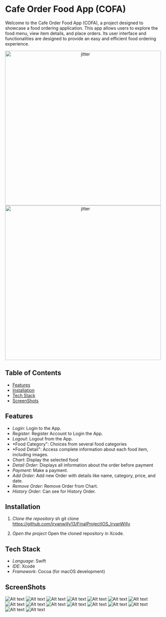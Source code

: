 
# Cafe Order Food App (COFA)

Welcome to the Cafe Order Food App (COFA), a project designed to showcase a food ordering application. This app allows users to explore the food menu, view item details, and place orders. Its user interface and functionalities are designed to provide an easy and efficient food ordering experience.

<div align="center">
  <img src="GIF/jitter1.gif" alt="jitter" style="width: 100%; height: 500px;">
  <img src="GIF/jitter2.gif" alt="jitter" style="width: 100%; height: 500px;">
</div>

## Table of Contents
- [Features](#features)
- [Installation](#installation)
- [Tech Stack](#tech-stack)
- [ScreenShots](#ScreenShots)


## Features
- *Login*: Login to the App.
- *Register*:  Register Account to Login the App.
- *Logout*: Logout from the App.
- *Food Category": Choices from several food categories
- *Food Detail":  Access complete information about each food item, including images.
- *Chart*: Display the selected food
- *Detail Order*: Displays all information about the order before payment
- *Payment*: Make a payment.
- *Add Order*: Add new Order with details like name, category, price, and date.
- *Remove Order*: Remove Order from Chart.
- *History Order*: Can see for History Order.


## Installation

1. *Clone the repository*
   sh
   git clone https://github.com/irvanwilly13/FinalProjectIOS_IrvanWilly

2. *Open the project*
   Open the cloned repository in Xcode.

## Tech Stack

- *Language*: Swift
- *IDE*: Xcode
- *Framework*: Cocoa (for macOS development)

## ScreenShots

![Alt text](./imageFinalProj/1.png)
![Alt text](./imageFinalProj/2.png)
![Alt text](./imageFinalProj/3.png)
![Alt text](./imageFinalProj/4.png)
![Alt text](./imageFinalProj/5.png)
![Alt text](./imageFinalProj/6.png)
![Alt text](./imageFinalProj/7.png)
![Alt text](./imageFinalProj/8.png)
![Alt text](./imageFinalProj/9.png)
![Alt text](./imageFinalProj/10.png)
![Alt text](./imageFinalProj/11.png)
![Alt text](./imageFinalProj/12.png)
![Alt text](./imageFinalProj/13.png)
![Alt text](./imageFinalProj/14.png)
![Alt text](./imageFinalProj/15.png)
![Alt text](./imageFinalProj/16.png)




